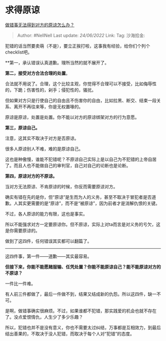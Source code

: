 # 求得原谅
[做错事无法得到对方的原谅怎么办？](https://www.zhihu.com/question/59242753/answer/2537739998)

> Author: #NellNell
> Last update: *24/06/2022*
> Link:
> Tag:
> 沙海拾金:

犯错的话当然要卖萌（不是），要立正挨打啦，这事我有经验，给你们个列个checklist吧。

**第一，承认错误认真道歉。理所当然的就不展开了。

**第二，接受对方合法合理的处置**。

合法就不用说了。合理，这个比较主观，你觉得不合理可以不接受，比如侮辱性的，下跪；伤害性的，剁手；侵犯性的，骚扰。

但如果对方只是行使自己的自由且不伤害你的自由，比如拉黑、断交、结束一段关系、离开不再往来等，你是无权置喙的。

原谅是原谅，处置是处置。你不能以对方的原谅绑架对方的行为意愿。

**第三，原谅自己。**

注意，这其实不取决于对方是否原谅。

很多人原谅别人不难，难的是原谅自己。

这也是种傲慢，谁能不犯错呢？不原谅自己实际上是以自己为不犯错的上帝自居了。而且人也不能做自己的审判官，自己对自己的论断也是论断。

**第四，原谅对方的不原谅。**

当对方无法原谅、不肯原谅的时候，你反而需要原谅对方。

确实有错在先的是你，但“原谅”是生而为人的义务，甚至不取决于冒犯者是否道歉。人其实更需要的是“原谅”，而不是“被原谅”，因为前者才是消解仇恨的关键。

不过，各人原谅的能力有限，这也是事实。

所以不能强求对方一定要原谅你。但不原谅，实际上对ta而言是对义务的亏欠，这是你需要原谅的。

做到了这四件，任何错误其实都可以翻篇了。

---

这四件事，第一件——道歉——其实最容易。

**但接下来，你能不能愿赌服输、任凭处置？你能不能原谅自己？能不能原谅对方的不原谅？**

一件比一件难。

有人前三件都做了，最后一件做不到，结果又结成新的仇怨。所以这四件，缺一不可。

是啊，做错事确实很麻烦。不过，如果谁都不犯错，那实践爱的机会也就不存在了。没点爱恨情仇，人生少了多少乐趣？

所以，犯错也并不是没有意义，你也不需要太过纠结，万事都是互相效力，到最后结出善果的，不取决于没人犯错，而取决于每个人对“犯错”的态度。
